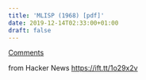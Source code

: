 ```yaml
---
title: 'MLISP (1968) [pdf]'
date: 2019-12-14T02:33:00+01:00
draft: false
---
```


[Comments](https://news.ycombinator.com/item?id=21786652)  
  
from Hacker News https://ift.tt/1o29x2v